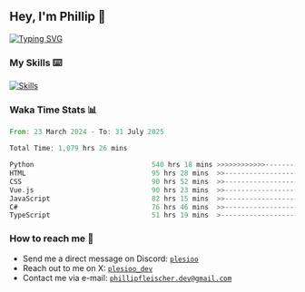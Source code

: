 ## Hey, I'm Phillip 👋

[![Typing SVG](https://readme-typing-svg.demolab.com/?lines=Web+Developer;Bot+Developer)](https://git.io/typing-svg)

### My Skills ⌨️
[![Skills](https://skillicons.dev/icons?i=python,vue,net,js,ts,html,css,cs,vite,mongodb,figma,discord,github,pycharm,vscode,notion)](https://github.com/plesioo)

### Waka Time Stats 📊
<!--START_SECTION:waka-->

```rust
From: 23 March 2024 - To: 31 July 2025

Total Time: 1,079 hrs 26 mins

Python                             540 hrs 18 mins >>>>>>>>>>>>-------------   49.91 %
HTML                               95 hrs 28 mins  >>-----------------------   08.82 %
CSS                                90 hrs 52 mins  >>-----------------------   08.39 %
Vue.js                             90 hrs 23 mins  >>-----------------------   08.35 %
JavaScript                         82 hrs 15 mins  >>-----------------------   07.60 %
C#                                 76 hrs 46 mins  >>-----------------------   07.09 %
TypeScript                         51 hrs 19 mins  >------------------------   04.74 %
```

<!--END_SECTION:waka-->

### How to reach me 🔗
 - Send me a direct message on Discord: [`plesioo`](https://discord.com/users/715819265252655154)
 - Reach out to me on X: [`plesioo_dev`](https://x.com/plesioo_dev)
 - Contact me via e-mail: [`phillipfleischer.dev@gmail.com`](mailto:phillipfleischer.dev@gmail.com)
<!--
**plesioo/plesioo** is a ✨ _special_ ✨ repository because its `README.md` (this file) appears on your GitHub profile.

Here are some ideas to get you started:

- 🔭 I’m currently working on ...
- 🌱 I’m currently learning ...
- 👯 I’m looking to collaborate on ...
- 🤔 I’m looking for help with ...
- 💬 Ask me about ...
- 📫 How to reach me: ...
- 😄 Pronouns: ...
- ⚡ Fun fact: ...
-->
